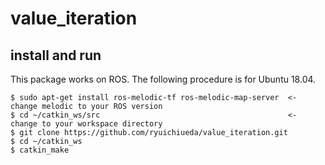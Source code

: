 # value_iteration

## install and run

This package works on ROS. The following procedure is for Ubuntu 18.04.

```
$ sudo apt-get install ros-melodic-tf ros-melodic-map-server  <- change melodic to your ROS version
$ cd ~/catkin_ws/src                                          <- change to your workspace directory
$ git clone https://github.com/ryuichiueda/value_iteration.git
$ cd ~/catkin_ws
$ catkin_make
```


